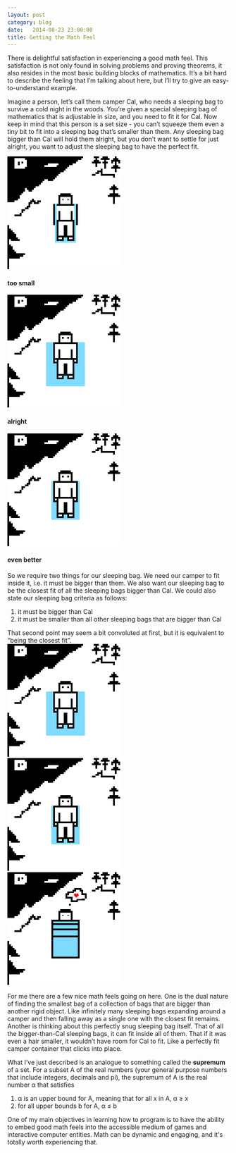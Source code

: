 ```yaml
---
layout: post
category: blog
date:   2014-08-23 23:00:00
title: Getting the Math Feel
---
```


There is delightful satisfaction in experiencing a good math feel. This satisfaction is not only found in solving problems and proving theorems, it also resides in the most basic building blocks of mathematics. It’s a bit hard to describe the feeling that I’m talking about here, but I’ll try to give an easy-to-understand example.

Imagine a person, let’s call them camper Cal, who needs a sleeping bag to survive a cold night in the woods. You’re given a special sleeping bag of mathematics that is adjustable in size, and you need to fit it for Cal. Now keep in mind that this person is a set size - you can’t squeeze them even a tiny bit to fit into a sleeping bag that’s smaller than them. Any sleeping bag bigger than Cal will hold them alright, but you don’t want to settle for just alright, you want to adjust the sleeping bag to have the perfect fit.

<div class="section group">
	<div class="col span_1_of_3">
		<img src="/blog/images/2014-08-23-sleeping-bag3.png" id="outline">
		<h4>too small</h4>
	</div>
	<div class="col span_1_of_3">
		<img src="/blog/images/2014-08-23-sleeping-bag4.png" id="outline">
		<h4>alright</h4>
	</div>
	<div class="col span_1_of_3">
		<img src="/blog/images/2014-08-23-sleeping-bag2.png" id="outline">
		<h4>even better</h4>
	</div>
</div>

So we require two things for our sleeping bag. We need our camper to fit inside it, i.e. it must be bigger than them. We also want our sleeping bag to be the closest fit of all the sleeping bags bigger than Cal. We could also state our sleeping bag criteria as follows:
<ol>
	<li><span>it must be bigger than Cal</span></li>
	<li><span>it must be smaller than all other sleeping bags that are bigger than Cal</span></li>
</ol>
That second point may seem a bit convoluted at first, but it is equivalent to “being the closest fit”.

<div class="section group">
	<div class="col span_1_of_3">
		<img src="/blog/images/2014-08-23-sleeping-bag4.png" id="outline">
	</div>
	<div class="col span_1_of_3">
		<img src="/blog/images/2014-08-23-sleeping-bag2.png" id="outline">
	</div>
	<div class="col span_1_of_3">
		<img src="/blog/images/2014-08-23-sleeping-bag0.png" id="outline">
	</div>
</div>

For me there are a few nice math feels going on here. One is the dual nature of finding the smallest bag of a collection of bags that are bigger than another rigid object. Like infinitely many sleeping bags expanding around a camper and then falling away as a single one with the closest fit remains. Another is thinking about this perfectly snug sleeping bag itself. That of all the bigger-than-Cal sleeping bags, it can fit inside all of them. That if it was even a hair smaller, it wouldn’t have room for Cal to fit. Like a perfectly fit camper container that clicks into place.

What I’ve just described is an analogue to something called the <strong>supremum</strong> of a set. For a subset A of the real numbers (your general purpose numbers that include integers, decimals and pi), the supremum of A is the real number &alpha; that satisfies
<ol>
	<li><span>&alpha; is an upper bound for A, meaning that for all x in A, &alpha; &ge; x</span></li>
	<li><span>for all upper bounds b for A, &alpha; &le; b</span></li>
</ol>

One of my main objectives in learning how to program is to have the ability to embed good math feels into the accessible medium of games and interactive computer entities. Math can be dynamic and engaging, and it's totally worth experiencing that.